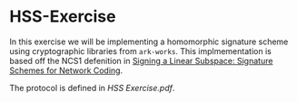 # HSS-Exercise
In this exercise we will be implementing a homomorphic signature scheme using cryptographic libraries from `ark-works`. This implmementation is based off the NCS1 defenition in [Signing a Linear Subspace: Signature Schemes for Network Coding](https://eprint.iacr.org/2008/316.pdf).

The protocol is defined in *HSS Exercise.pdf*.
